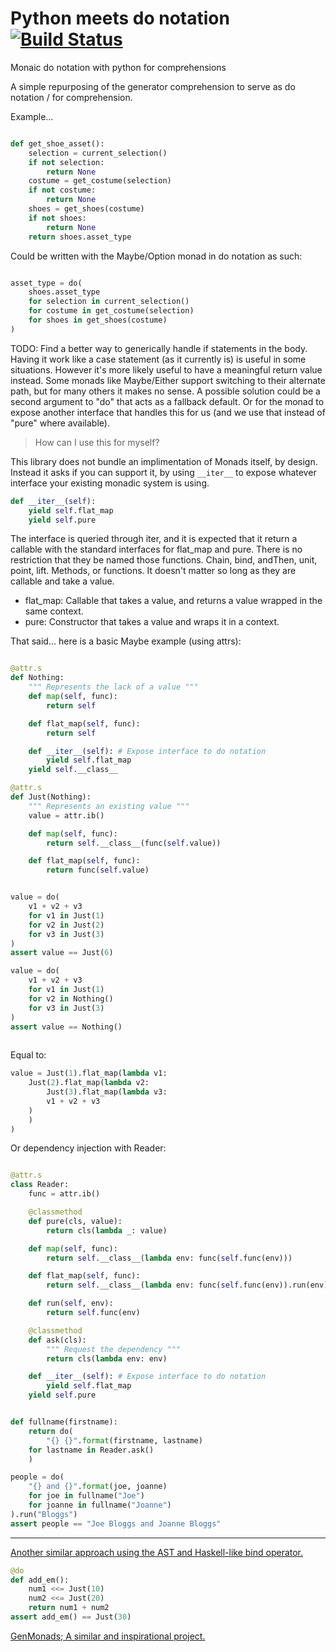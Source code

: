 # Python meets do notation [![Build Status](https://app.travis-ci.com/internetimagery/do-not.svg?branch=main)](https://app.travis-ci.com/internetimagery/do-not)

Monaic do notation with python for comprehensions

A simple repurposing of the generator comprehension to serve as do notation / for comprehension.

Example...

```python

def get_shoe_asset():
    selection = current_selection()
    if not selection:
        return None
    costume = get_costume(selection)
    if not costume:
        return None
    shoes = get_shoes(costume)
    if not shoes:
        return None
    return shoes.asset_type

```

Could be written with the Maybe/Option monad in do notation as such:

```python

asset_type = do(
    shoes.asset_type
    for selection in current_selection()
    for costume in get_costume(selection)
    for shoes in get_shoes(costume)
)

```

TODO: Find a better way to generically handle if statements in the body. Having it work like a case statement
(as it currently is) is useful in some situations. However it's more likely useful to have a meaningful return
value instead. Some monads like Maybe/Either support switching to their alternate path, but for many others it makes
no sense. A possible solution could be a second argument to "do" that acts as a fallback default. Or for the monad
to expose another interface that handles this for us (and we use that instead of "pure" where available).

> How can I use this for myself?

This library does not bundle an implimentation of Monads itself, by design. Instead it
asks if you can support it, by using ```__iter__``` to expose whatever interface
your existing monadic system is using.

```python
def __iter__(self):
    yield self.flat_map
    yield self.pure
```

The interface is queried through iter, and it is expected that it return a callable
with the standard interfaces for flat_map and pure. There is no restriction that they be named those functions. Chain, bind, andThen, unit, point, lift. Methods, or functions. It doesn't matter so long as they are callable and take a value.

* flat_map: Callable that takes a value, and returns a value wrapped in the same context.
* pure: Constructor that takes a value and wraps it in a context.

That said... here is a basic Maybe example (using attrs):

```python

@attr.s
def Nothing:
    """ Represents the lack of a value """
    def map(self, func):
    	return self

    def flat_map(self, func):
    	return self

    def __iter__(self): # Expose interface to do notation
        yield self.flat_map
	yield self.__class__

@attr.s
def Just(Nothing):
    """ Represents an existing value """
    value = attr.ib()

    def map(self, func):
        return self.__class__(func(self.value))

    def flat_map(self, func):
        return func(self.value)

```

```python

value = do(
    v1 + v2 + v3
    for v1 in Just(1)
    for v2 in Just(2)
    for v3 in Just(3)
)
assert value == Just(6)

value = do(
    v1 + v2 + v3
    for v1 in Just(1)
    for v2 in Nothing()
    for v3 in Just(3)
)
assert value == Nothing()
	
```

Equal to:

```python
value = Just(1).flat_map(lambda v1:
    Just(2).flat_map(lambda v2:
        Just(3).flat_map(lambda v3:
	    v1 + v2 + v3
	)
    )
)
```

Or dependency injection with Reader:

```python

@attr.s
class Reader:
    func = attr.ib()

    @classmethod
    def pure(cls, value):
        return cls(lambda _: value)

    def map(self, func):
        return self.__class__(lambda env: func(self.func(env)))

    def flat_map(self, func):
        return self.__class__(lambda env: func(self.func(env)).run(env))

    def run(self, env):
        return self.func(env)

    @classmethod
    def ask(cls):
    	""" Request the dependency """
        return cls(lambda env: env)

    def __iter__(self): # Expose interface to do notation
    	yield self.flat_map
	yield self.pure


def fullname(firstname):
    return do(
        "{} {}".format(firstname, lastname)
	for lastname in Reader.ask()
    )

people = do(
    "{} and {}".format(joe, joanne)
    for joe in fullname("Joe")
    for joanne in fullname("Joanne")
).run("Bloggs")
assert people == "Joe Bloggs and Joanne Bloggs"

```

----

[Another similar approach using the AST and Haskell-like bind operator.](https://gist.github.com/internetimagery/7012246ac8aae8fa5e185f634db60582)

```python
@do
def add_em():
    num1 <<= Just(10)
    num2 <<= Just(20)
    return num1 + num2
assert add_em() == Just(30)
```

[GenMonads; A similar and inspirational project.](https://github.com/underspecified/GenMonads)
